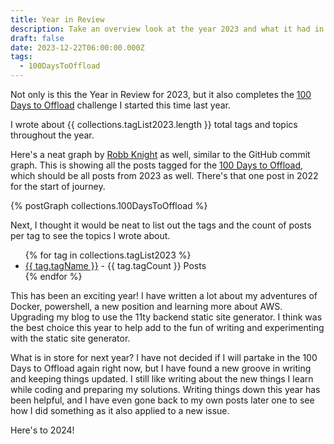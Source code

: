 ```yaml
---
title: Year in Review
description: Take an overview look at the year 2023 and what it had in store
draft: false
date: 2023-12-22T06:00:00.000Z
tags:
  - 100DaysToOffload
---
```


Not only is this the Year in Review for 2023, but it also completes the <a href="/100DaysToOffload/">100 Days to Offload</a> challenge I started this time last year.

I wrote about {{ collections.tagList2023.length }} total tags and topics throughout the year.

<p>Here's a neat graph by <a href="https://postgraph.rknight.me/" target="_blank">Robb Knight</a> as well, similar to the GitHub commit graph. This is showing all the posts tagged for the <a href="/100DaysToOffload/">100 Days to Offload</a>, which should be all posts from 2023 as well. There's that one post in 2022 for the start of journey.</p>

{% postGraph collections.100DaysToOffload %}  

<p>Next, I thought it would be neat to list out the tags and the count of posts per tag to see the topics I wrote about.</p>
<ul role="list">
{% for tag in collections.tagList2023 %}
    <li><a href="{{ '/tags/' }}{{ tag.tagName }}">{{ tag.tagName }}</a> - {{ tag.tagCount }} Posts</li>
{% endfor %}
</ul>

This has been an exciting year! I have written a lot about my adventures of Docker, powershell, a new position and learning more about AWS. Upgrading my blog to use the 11ty backend static site generator. I think was the best choice this year to help add to the fun of writing and experimenting with the static site generator.

What is in store for next year? I have not decided if I will partake in the 100 Days to Offload again right now, but I have found a new groove in writing and keeping things updated. I still like writing about the new things I learn while coding and preparing my solutions. Writing things down this year has been helpful, and I have even gone back to my own posts later one to see how I did something as it also applied to a new issue.

Here's to 2024!
